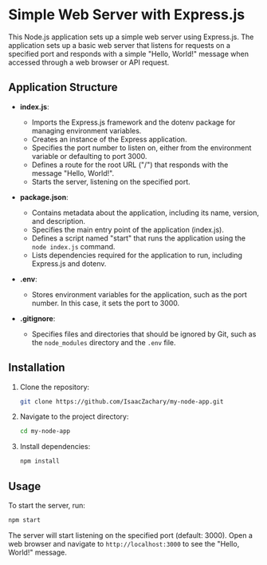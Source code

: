 # Simple Web Server with Express.js

This Node.js application sets up a simple web server using Express.js. The application sets up a basic web server that listens for requests on a specified port and responds with a simple "Hello, World!" message when accessed through a web browser or API request.

## Application Structure

- **index.js**: 
  - Imports the Express.js framework and the dotenv package for managing environment variables.
  - Creates an instance of the Express application.
  - Specifies the port number to listen on, either from the environment variable or defaulting to port 3000.
  - Defines a route for the root URL ("/") that responds with the message "Hello, World!".
  - Starts the server, listening on the specified port.

- **package.json**: 
  - Contains metadata about the application, including its name, version, and description.
  - Specifies the main entry point of the application (index.js).
  - Defines a script named "start" that runs the application using the `node index.js` command.
  - Lists dependencies required for the application to run, including Express.js and dotenv.

- **.env**: 
  - Stores environment variables for the application, such as the port number. In this case, it sets the port to 3000.

- **.gitignore**: 
  - Specifies files and directories that should be ignored by Git, such as the `node_modules` directory and the `.env` file.

## Installation

1. Clone the repository:

   ```bash
   git clone https://github.com/IsaacZachary/my-node-app.git
   ```

2. Navigate to the project directory:

   ```bash
   cd my-node-app
   ```

3. Install dependencies:

   ```bash
   npm install
   ```

## Usage

To start the server, run:

```bash
npm start
```

The server will start listening on the specified port (default: 3000). Open a web browser and navigate to `http://localhost:3000` to see the "Hello, World!" message.
```

